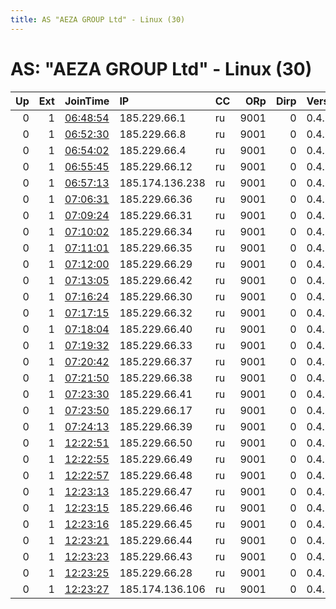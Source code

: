 ```yaml
---
title: AS "AEZA GROUP Ltd" - Linux (30)
---
```


# AS: "AEZA GROUP Ltd" - Linux (30)

|   Up |   Ext | JoinTime                                                                                              | IP              | CC   |   ORp |   Dirp | Version   | Contact           | Nickname   |   eFamMembers |
|-----:|------:|:------------------------------------------------------------------------------------------------------|:----------------|:-----|------:|-------:|:----------|:------------------|:-----------|--------------:|
|    0 |     1 | [06:48:54](https://nusenu.github.io/OrNetStats/w/relay/385B1086740F164B4C1B7576624742BBB8FACB38.html) | 185.229.66.1    | ru   |  9001 |      0 | 0.4.6.9   | abuse@redpanda.bz | Candle     |            35 |
|    0 |     1 | [06:52:30](https://nusenu.github.io/OrNetStats/w/relay/7AEA4280238A5DD5D303882B18816696142B1EF7.html) | 185.229.66.8    | ru   |  9001 |      0 | 0.4.6.9   | abuse@redpanda.bz | Candle     |            35 |
|    0 |     1 | [06:54:02](https://nusenu.github.io/OrNetStats/w/relay/96A0E2A015120AEA5BD3E6C96214A99A38000A5D.html) | 185.229.66.4    | ru   |  9001 |      0 | 0.4.6.9   | abuse@redpanda.bz | Candle     |            35 |
|    0 |     1 | [06:55:45](https://nusenu.github.io/OrNetStats/w/relay/F6EFCDAB4DC4F3E5D409C956F241C6A80618EF55.html) | 185.229.66.12   | ru   |  9001 |      0 | 0.4.6.9   | abuse@redpanda.bz | Candle     |            35 |
|    0 |     1 | [06:57:13](https://nusenu.github.io/OrNetStats/w/relay/59514778569B51428DB108925E68C0DBB0E12738.html) | 185.174.136.238 | ru   |  9001 |      0 | 0.4.6.9   | abuse@redpanda.bz | Candle     |            35 |
|    0 |     1 | [07:06:31](https://nusenu.github.io/OrNetStats/w/relay/4DF3FC100790A1BC4EEE5937670C2C09D30B4E0E.html) | 185.229.66.36   | ru   |  9001 |      0 | 0.4.6.9   | abuse@redpanda.bz | Candle     |            35 |
|    0 |     1 | [07:09:24](https://nusenu.github.io/OrNetStats/w/relay/A9EF83A143E3EF0C5C3A3D543232648B4A3FAEA3.html) | 185.229.66.31   | ru   |  9001 |      0 | 0.4.6.9   | abuse@redpanda.bz | Candle     |            35 |
|    0 |     1 | [07:10:02](https://nusenu.github.io/OrNetStats/w/relay/0CA32C7C47BE590EB8585F13D5603F017D852AC0.html) | 185.229.66.34   | ru   |  9001 |      0 | 0.4.6.9   | abuse@redpanda.bz | Candle     |            35 |
|    0 |     1 | [07:11:01](https://nusenu.github.io/OrNetStats/w/relay/D03F039196D0BFBDA8A4ADC3661EB63AC127DE0C.html) | 185.229.66.35   | ru   |  9001 |      0 | 0.4.6.9   | abuse@redpanda.bz | Candle     |            35 |
|    0 |     1 | [07:12:00](https://nusenu.github.io/OrNetStats/w/relay/11884733F0FC310B62A8597B843FD2C1F3EB027A.html) | 185.229.66.29   | ru   |  9001 |      0 | 0.4.6.9   | abuse@redpanda.bz | Candle     |            35 |
|    0 |     1 | [07:13:05](https://nusenu.github.io/OrNetStats/w/relay/B918493B61D4E09AF02349BFEB5D4E313F7DA0C6.html) | 185.229.66.42   | ru   |  9001 |      0 | 0.4.6.9   | abuse@redpanda.bz | Candle     |            35 |
|    0 |     1 | [07:16:24](https://nusenu.github.io/OrNetStats/w/relay/D04D46FD1658BEE112A5CC2098015C07515DA571.html) | 185.229.66.30   | ru   |  9001 |      0 | 0.4.6.9   | abuse@redpanda.bz | Candle     |            35 |
|    0 |     1 | [07:17:15](https://nusenu.github.io/OrNetStats/w/relay/B04399B7B96B88944ED7A99FB3D3B224489A69FC.html) | 185.229.66.32   | ru   |  9001 |      0 | 0.4.6.9   | abuse@redpanda.bz | Candle     |            35 |
|    0 |     1 | [07:18:04](https://nusenu.github.io/OrNetStats/w/relay/80CF996CC3CE47FF15ED6927725CAC0DA66C0187.html) | 185.229.66.40   | ru   |  9001 |      0 | 0.4.6.9   | abuse@redpanda.bz | Candle     |            35 |
|    0 |     1 | [07:19:32](https://nusenu.github.io/OrNetStats/w/relay/DE9F5AD8B2A899C8453B90007777E5FBC1372C5D.html) | 185.229.66.33   | ru   |  9001 |      0 | 0.4.6.9   | abuse@redpanda.bz | Candle     |            35 |
|    0 |     1 | [07:20:42](https://nusenu.github.io/OrNetStats/w/relay/06CB7272FB4E91FACC8292E88ED952183691B052.html) | 185.229.66.37   | ru   |  9001 |      0 | 0.4.6.9   | abuse@redpanda.bz | Candle     |            35 |
|    0 |     1 | [07:21:50](https://nusenu.github.io/OrNetStats/w/relay/7A707F87C184837DE152887C52DD42777E401564.html) | 185.229.66.38   | ru   |  9001 |      0 | 0.4.6.9   | abuse@redpanda.bz | Candle     |            35 |
|    0 |     1 | [07:23:30](https://nusenu.github.io/OrNetStats/w/relay/6952327CAA8FB6E17AA9472B721102AED295C918.html) | 185.229.66.41   | ru   |  9001 |      0 | 0.4.6.9   | abuse@redpanda.bz | Candle     |            35 |
|    0 |     1 | [07:23:50](https://nusenu.github.io/OrNetStats/w/relay/8837570791359DB73610CCB330D5C49431F9D66B.html) | 185.229.66.17   | ru   |  9001 |      0 | 0.4.6.9   | abuse@redpanda.bz | Candle     |            35 |
|    0 |     1 | [07:24:13](https://nusenu.github.io/OrNetStats/w/relay/A054D27FB3980EF359525212BB39FA5F22C81B00.html) | 185.229.66.39   | ru   |  9001 |      0 | 0.4.6.9   | abuse@redpanda.bz | Candle     |            35 |
|    0 |     1 | [12:22:51](https://nusenu.github.io/OrNetStats/w/relay/ACAC3CC9650A85A794D65424393155DADFD80D25.html) | 185.229.66.50   | ru   |  9001 |      0 | 0.4.6.9   | abuse@redpanda.bz | Candle     |            35 |
|    0 |     1 | [12:22:55](https://nusenu.github.io/OrNetStats/w/relay/2A556638A9C07611334124D66038521216907F66.html) | 185.229.66.49   | ru   |  9001 |      0 | 0.4.6.9   | abuse@redpanda.bz | Candle     |            35 |
|    0 |     1 | [12:22:57](https://nusenu.github.io/OrNetStats/w/relay/46021466CF0F1DFA5E42F2D86F364BFFB8619C8D.html) | 185.229.66.48   | ru   |  9001 |      0 | 0.4.6.9   | abuse@redpanda.bz | Candle     |            35 |
|    0 |     1 | [12:23:13](https://nusenu.github.io/OrNetStats/w/relay/7484516AB7C445B81FA79B33089BBF9524FFD40E.html) | 185.229.66.47   | ru   |  9001 |      0 | 0.4.6.9   | abuse@redpanda.bz | Candle     |            35 |
|    0 |     1 | [12:23:15](https://nusenu.github.io/OrNetStats/w/relay/52F8A966B7A781C34CF2D7461A8FF9E3D7FD2CB5.html) | 185.229.66.46   | ru   |  9001 |      0 | 0.4.6.9   | abuse@redpanda.bz | Candle     |            35 |
|    0 |     1 | [12:23:16](https://nusenu.github.io/OrNetStats/w/relay/346C9DD9983C2B661F981116DB8BB14575235773.html) | 185.229.66.45   | ru   |  9001 |      0 | 0.4.6.9   | abuse@redpanda.bz | Candle     |            35 |
|    0 |     1 | [12:23:21](https://nusenu.github.io/OrNetStats/w/relay/B0E01CD657215B72DCC1230BB5B28BD6E1A41402.html) | 185.229.66.44   | ru   |  9001 |      0 | 0.4.6.9   | abuse@redpanda.bz | Candle     |            35 |
|    0 |     1 | [12:23:23](https://nusenu.github.io/OrNetStats/w/relay/874BC4F0EEE0FC4D875C896F42C15ECD8D0EAC91.html) | 185.229.66.43   | ru   |  9001 |      0 | 0.4.6.9   | abuse@redpanda.bz | Candle     |            35 |
|    0 |     1 | [12:23:25](https://nusenu.github.io/OrNetStats/w/relay/20E321FD0FFD62992E854603AB00C62E1652490D.html) | 185.229.66.28   | ru   |  9001 |      0 | 0.4.6.9   | abuse@redpanda.bz | Candle     |            35 |
|    0 |     1 | [12:23:27](https://nusenu.github.io/OrNetStats/w/relay/8E18C7981100EA32AC00550EADE976F1A8637222.html) | 185.174.136.106 | ru   |  9001 |      0 | 0.4.6.9   | abuse@redpanda.bz | Candle     |            35 |
